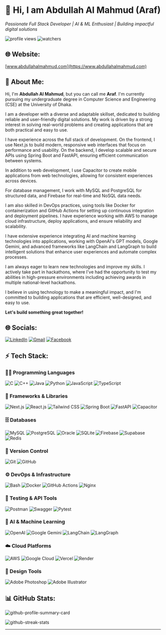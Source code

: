 # 👋 Hi, I am Abdullah Al Mahmud (Araf)

*Passionate Full Stack Developer | AI & ML Enthusiast | Building impactful digital solutions*


![profile views](https://komarev.com/ghpvc/?username=Mahmud-Araf&label=profile%20views&color=0e75b6&style=for-the-badge)
![watchers](https://img.shields.io/github/watchers/Mahmud-Araf/Mahmud-Araf?style=for-the-badge&color=blue)

## 🌐 Website:
[www.abdullahalmahmud.com](https://www.abdullahalmahmud.com)

## 💫 About Me:

Hi, I'm **Abdullah Al Mahmud**, but you can call me **Araf**. I'm currently pursuing my undergraduate degree in Computer Science and Engineering (CSE) at the University of Dhaka.

I am a developer with a diverse and adaptable skillset, dedicated to building reliable and user-friendly digital solutions. My work is driven by a strong interest in solving real-world problems and creating applications that are both practical and easy to use.

I have experience across the full stack of development. On the frontend, I use Next.js to build modern, responsive web interfaces that focus on performance and usability. On the backend, I develop scalable and secure APIs using Spring Boot and FastAPI, ensuring efficient communication between systems.

In addition to web development, I use Capacitor to create mobile applications from web technologies, allowing for consistent experiences across devices.

For database management, I work with MySQL and PostgreSQL for structured data, and Firebase for real-time and NoSQL data needs.

I am also skilled in DevOps practices, using tools like Docker for containerization and GitHub Actions for setting up continuous integration and deployment pipelines. I have experience working with AWS to manage cloud infrastructure, deploy applications, and ensure reliability and scalability.

I have extensive experience integrating AI and machine learning technologies into applications, working with OpenAI's GPT models, Google Gemini, and advanced frameworks like LangChain and LangGraph to build intelligent solutions that enhance user experiences and automate complex processes.

I am always eager to learn new technologies and improve my skills. I actively take part in hackathons, where I've had the opportunity to test my abilities in high-pressure environments including achieving awards in multiple national-level hackathons.

I believe in using technology to make a meaningful impact, and I'm committed to building applications that are efficient, well-designed, and easy to use.

**Let's build something great together!**

## 🌐 Socials:

[![LinkedIn](https://img.shields.io/badge/LinkedIn-%230077B5.svg?style=for-the-badge&logo=linkedin&logoColor=white)](https://linkedin.com/in/abdullah-al-mahmud-5074b7224)
[![Gmail](https://img.shields.io/badge/Gmail-D14836?style=for-the-badge&logo=gmail&logoColor=white)](mailto:almahmudaraf@gmail.com)
[![Facebook](https://img.shields.io/badge/Facebook-%231877F2.svg?style=for-the-badge&logo=facebook&logoColor=white)](https://facebook.com/mahmud.araf.33)

## ⚡ Tech Stack:

### 👨‍💻 Programming Languages

![C](https://img.shields.io/badge/c-%2300599C.svg?style=for-the-badge&logo=c&logoColor=white)
![C++](https://img.shields.io/badge/c++-%2300599C.svg?style=for-the-badge&logo=c%2B%2B&logoColor=white)
![Java](https://img.shields.io/badge/java-%23ED8B00.svg?style=for-the-badge&logo=openjdk&logoColor=white)
![Python](https://img.shields.io/badge/python-3670A0?style=for-the-badge&logo=python&logoColor=ffdd54)
![JavaScript](https://img.shields.io/badge/JavaScript-black?style=for-the-badge&logo=javascript&logoColor=white&color=yellow)
![TypeScript](https://img.shields.io/badge/TypeScript-%23305cde?style=for-the-badge&logo=typescript&logoColor=white)

### 🚀 Frameworks & Libraries

![Next.js](https://img.shields.io/badge/Next.js-black?style=for-the-badge&logo=nextdotjs&logoColor=white)
![React.js](https://img.shields.io/badge/React.js-%2361DAFB?style=for-the-badge&logo=react&logoColor=black)
![Tailwind CSS](https://img.shields.io/badge/Tailwind_CSS-black?style=for-the-badge&logo=tailwindcss&logoColor=%2300FFFF&color=white)
![Spring Boot](https://img.shields.io/badge/Spring_Boot-%236DB33F?style=for-the-badge&logo=springboot&logoColor=white)
![FastAPI](https://img.shields.io/badge/FastAPI-005571?style=for-the-badge&logo=fastapi)
![Capacitor](https://img.shields.io/badge/Capacitor-119EFF?style=for-the-badge&logo=capacitor&logoColor=white)

### 🗄️ Databases

![MySQL](https://img.shields.io/badge/mysql-%2300000f.svg?style=for-the-badge&logo=mysql&logoColor=white)
![PostgreSQL](https://img.shields.io/badge/postgres-%23316192.svg?style=for-the-badge&logo=postgresql&logoColor=white)
![Oracle](https://img.shields.io/badge/Oracle-F80000?style=for-the-badge&logo=Oracle&logoColor=white)
![SQLite](https://img.shields.io/badge/sqlite-%2307405e.svg?style=for-the-badge&logo=sqlite&logoColor=white)
![Firebase](https://img.shields.io/badge/Firebase-%23FFCA28?style=for-the-badge&logo=firebase&logoColor=black)
![Supabase](https://img.shields.io/badge/Supabase-3ECF8E?style=for-the-badge&logo=supabase&logoColor=white)
![Redis](https://img.shields.io/badge/redis-%23DD0031.svg?style=for-the-badge&logo=redis&logoColor=white)

### 🔨 Version Control

![Git](https://img.shields.io/badge/GIT-E44C30?style=for-the-badge&logo=git&logoColor=white)
![GitHub](https://img.shields.io/badge/github-%23121011.svg?style=for-the-badge&logo=github&logoColor=white)

### ⚙️ DevOps & Infrastructure

![Bash](https://img.shields.io/badge/bash-4EAA25?style=for-the-badge&logo=gnubash&logoColor=white)
![Docker](https://img.shields.io/badge/docker-%230db7ed.svg?style=for-the-badge&logo=docker&logoColor=white)
![GitHub Actions](https://img.shields.io/badge/github%20actions-%232671E5.svg?style=for-the-badge&logo=githubactions&logoColor=white)
![Nginx](https://img.shields.io/badge/nginx-%23009639.svg?style=for-the-badge&logo=nginx&logoColor=white)

### 🧪 Testing & API Tools

![Postman](https://img.shields.io/badge/Postman-FF6C37?style=for-the-badge&logo=postman&logoColor=white)
![Swagger](https://img.shields.io/badge/-Swagger-%23Clojure?style=for-the-badge&logo=swagger&logoColor=white)
![Pytest](https://img.shields.io/badge/pytest-%231f425f.svg?style=for-the-badge&logo=pytest&logoColor=white)

### 🤖 AI & Machine Learning

![OpenAI](https://img.shields.io/badge/OpenAI-%23FFFFFF?style=for-the-badge&logo=openai&logoColor=black)
![Google Gemini](https://img.shields.io/badge/Google%20Gemini-%23A855F7?style=for-the-badge&logo=googlegemini&logoColor=white)
![LangChain](https://img.shields.io/badge/LangChain-1C3C3C?style=for-the-badge&logo=langchain&logoColor=white)
![LangGraph](https://img.shields.io/badge/LangGraph-FF6B35?style=for-the-badge&logo=langgraph&logoColor=white)

### ☁️ Cloud Platforms

![AWS](https://img.shields.io/badge/AWS-%23FF9900.svg?style=for-the-badge&logo=amazon-aws&logoColor=white)
![Google Cloud](https://img.shields.io/badge/Google%20Cloud-%234285F4.svg?style=for-the-badge&logo=google-cloud&logoColor=white)
![Vercel](https://img.shields.io/badge/vercel-%23000000.svg?style=for-the-badge&logo=vercel&logoColor=white)
![Render](https://img.shields.io/badge/Render-%46E3B7.svg?style=for-the-badge&logo=render&logoColor=white)

### 🎨 Design Tools

![Adobe Photoshop](https://img.shields.io/badge/Adobe%20Photoshop-%2331A8FF.svg?style=for-the-badge&logo=adobephotoshop&logoColor=white)
![Adobe Illustrator](https://img.shields.io/badge/Adobe%20Illustrator-%23FF9A00.svg?style=for-the-badge&logo=adobeillustrator&logoColor=white)

## 📊 GitHub Stats:

![github-profile-summary-card](https://github-profile-summary-cards.vercel.app/api/cards/profile-details?username=Mahmud-Araf&theme=tokyonight&include_all_commits=true&count_private=true&show_icons=true)<br>

<!--![github-readme-stats](https://github-readme-stats-git-masterrstaa-rickstaa.vercel.app/api?username=Mahmud-Araf&theme=tokyonight&hide_border=false&include_all_commits=true&count_private=true&show_icons=true)<br/> -->
![github-streak-stats](https://github-readme-streak-stats.herokuapp.com/?user=Mahmud-Araf&theme=tokyonight&hide_border=false)<br>
<!--![github-top-langs](https://github-readme-stats-git-masterrstaa-rickstaa.vercel.app/api/top-langs/?username=Mahmud-Araf&theme=tokyonight&hide_border=false&include_all_commits=true&count_private=true&layout=compact)-->

---

